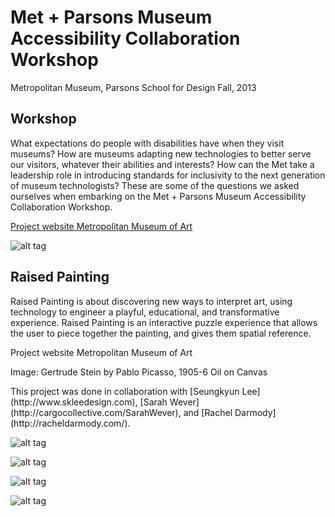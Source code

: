 Met + Parsons Museum Accessibility Collaboration Workshop
===

Metropolitan Museum, Parsons School for Design
Fall, 2013

## Workshop

What expectations do people with disabilities have when they visit museums? How are museums adapting new technologies to better serve our visitors, whatever their abilities and interests? How can the Met take a leadership role in introducing standards for inclusivity to the next generation of museum technologists? These are some of the questions we asked ourselves when embarking on the Met + Parsons Museum Accessibility Collaboration Workshop.

[Project website Metropolitan Museum of Art](http://www.metmuseum.org/about-the-museum/museum-departments/office-of-the-director/digital-media-department/digital-underground/2014/met-parsons-workshop)

![alt tag](http://www.metmuseum.org/~/media/Images/Blogs/Digital%20Media/2014/Met%20Parsons%201/7.jpg)

## Raised Painting

Raised Painting is about discovering new ways to interpret art, using technology to engineer a playful, educational, and transformative experience. Raised Painting is an interactive puzzle experience that allows the user to piece together the painting, and gives them spatial reference.

Project website Metropolitan Museum of Art

Image: Gertrude Stein by Pablo Picasso, 1905-6
Oil on Canvas


<p>This project was done in collaboration with [Seungkyun Lee](http://www.skleedesign.com), [Sarah Wever](http://cargocollective.com/SarahWever), and [Rachel Darmody](http://racheldarmody.com/).

![alt tag](http://melaniebossert.com/wp-content/uploads/projects/760_01.jpg)

![alt tag](http://melaniebossert.com/wp-content/uploads/projects/760_02.jpg)

![alt tag](http://melaniebossert.com/wp-content/uploads/projects/760_03.jpg)

![alt tag](http://melaniebossert.com/wp-content/uploads/projects/760_04.jpg)
